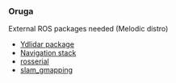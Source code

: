 ### Oruga
External ROS packages needed (Melodic distro)
- [Ydlidar package](https://github.com/YDLIDAR/ydlidar_ros)
- [Navigation stack](http://wiki.ros.org/navigation)
- [rosserial](rosserial)
- [slam_gmapping](http://wiki.ros.org/slam_gmapping)

